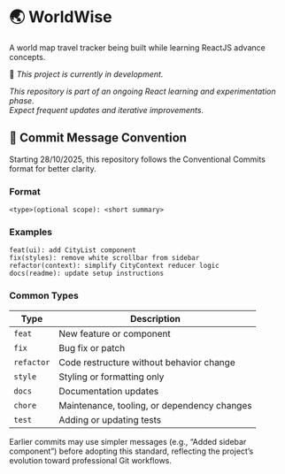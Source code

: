 # 🌏 WorldWise
A world map travel tracker being built while learning ReactJS advance concepts.

🚧 *This project is currently in development.*

*This repository is part of an ongoing React learning and experimentation phase.  
Expect frequent updates and iterative improvements.*

## 📑 Commit Message Convention
Starting 28/10/2025, this repository follows the Conventional Commits format for better clarity.

### Format
````
<type>(optional scope): <short summary>
````
### Examples
````
feat(ui): add CityList component
fix(styles): remove white scrollbar from sidebar
refactor(context): simplify CityContext reducer logic
docs(readme): update setup instructions
````
### Common Types
| Type       | Description                                 |
| ---------- | ------------------------------------------- |
| `feat`     | New feature or component                    |
| `fix`      | Bug fix or patch                            |
| `refactor` | Code restructure without behavior change    |
| `style`    | Styling or formatting only                  |
| `docs`     | Documentation updates                       |
| `chore`    | Maintenance, tooling, or dependency changes |
| `test`     | Adding or updating tests                    |

Earlier commits may use simpler messages (e.g., “Added sidebar component”) before adopting this standard, reflecting the project’s evolution toward professional Git workflows.
